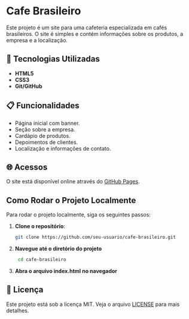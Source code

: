 # Cafe Brasileiro

Este projeto é um site para uma cafeteria especializada em cafés brasileiros. O site é simples e contém informações sobre os produtos, a empresa e a localização.

## 🚀 Tecnologias Utilizadas

- **HTML5**
- **CSS3**
- **Git/GitHub**

## 📋 Funcionalidades

- Página inicial com banner.
- Seção sobre a empresa.
- Cardápio de produtos.
- Depoimentos de clientes.
- Localização e informações de contato.

## 🌐 Acessos

O site está disponível online através do [GitHub Pages](https://eduduf.github.io/cafe-brasileiro/).

## Como Rodar o Projeto Localmente

Para rodar o projeto localmente, siga os seguintes passos:

1. **Clone o repositório**:
   ```bash
   git clone https://github.com/seu-usuario/cafe-brasileiro.git
   
2. **Navegue até o diretório do projeto**
   ```bash
    cd cafe-brasileiro
   
3. **Abra o arquivo index.html no navegador**

## 📝 Licença
Este projeto está sob a licença MIT. Veja o arquivo [LICENSE](LICENSE) para mais detalhes.

